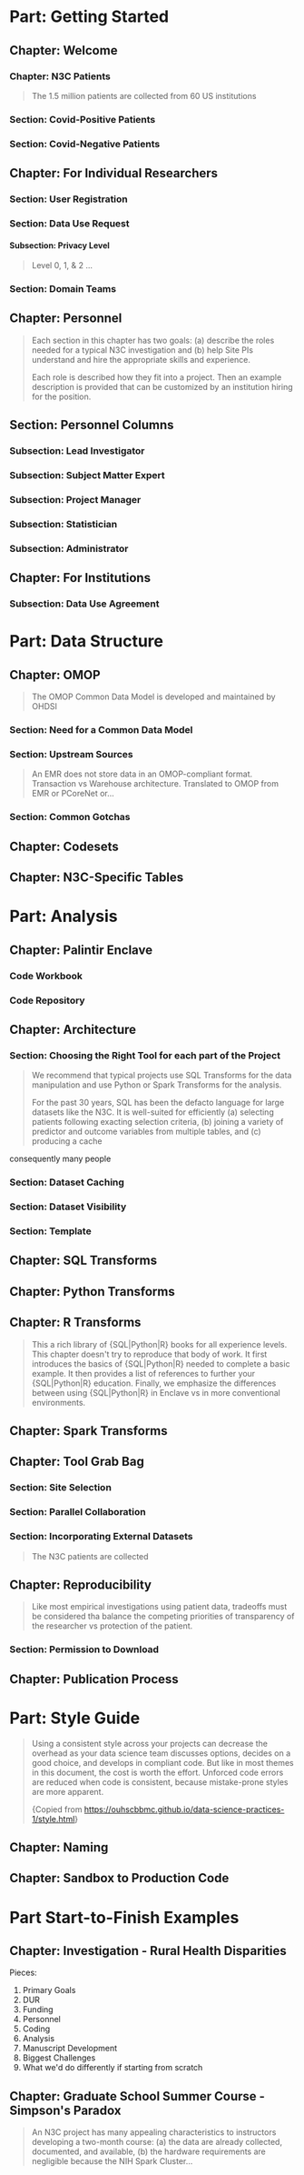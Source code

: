 # Part: Getting Started

## Chapter: Welcome

### Chapter: N3C Patients

> The 1.5 million patients are collected from 60 US institutions

### Section: Covid-Positive Patients

### Section: Covid-Negative Patients

## Chapter: For Individual Researchers

### Section: User Registration

### Section: Data Use Request

#### Subsection: Privacy Level

> Level 0, 1, & 2 ...

### Section: Domain Teams

## Chapter: Personnel

> Each section in this chapter has two goals: (a) describe the roles needed for a typical N3C investigation and (b) help Site PIs understand and hire the appropriate skills and experience.
>
> Each role is described how they fit into a project.  Then an example description is provided that can be customized by an institution hiring for the position.

## Section: Personnel Columns

### Subsection: Lead Investigator

### Subsection: Subject Matter Expert

### Subsection: Project Manager

### Subsection: Statistician

### Subsection: Administrator

## Chapter: For Institutions

### Subsection: Data Use Agreement

# Part: Data Structure

## Chapter: OMOP

> The OMOP Common Data Model is developed and maintained by OHDSI

### Section: Need for a Common Data Model

### Section: Upstream Sources

> An EMR does not store data in an OMOP-compliant format.  Transaction vs Warehouse architecture.  Translated to OMOP from EMR or PCoreNet or...

### Section: Common Gotchas

## Chapter: Codesets

## Chapter: N3C-Specific Tables

# Part: Analysis

## Chapter: Palintir Enclave

### Code Workbook

### Code Repository

## Chapter: Architecture

### Section: Choosing the Right Tool for each part of the Project

> We recommend that typical projects use SQL Transforms for the data manipulation and use Python or Spark Transforms for the analysis.  
>
>For the past 30 years, SQL has been the defacto language for large datasets like the N3C. It is well-suited for efficiently (a) selecting patients following exacting selection criteria, (b) joining a variety of predictor and outcome variables from multiple tables, and (c) producing a cache

consequently many people

### Section: Dataset Caching

### Section: Dataset Visibility

### Section: Template

## Chapter: SQL Transforms

## Chapter: Python Transforms

## Chapter: R Transforms

> This a rich library of {SQL|Python|R} books for all experience levels.  This chapter doesn't try to reproduce that body of work.  It first introduces the basics of {SQL|Python|R} needed to complete a basic example.  It then provides a list of references to further your {SQL|Python|R} education.  Finally, we emphasize the differences between using {SQL|Python|R} in Enclave vs in more conventional environments.

## Chapter: Spark Transforms

## Chapter: Tool Grab Bag

### Section: Site Selection

### Section: Parallel Collaboration

### Section: Incorporating External Datasets

> The N3C patients are collected

## Chapter: Reproducibility

> Like most empirical investigations using patient data, tradeoffs must be considered tha balance the competing priorities of transparency of the researcher vs protection of the patient.

### Section: Permission to Download

## Chapter: Publication Process

# Part: Style Guide

> Using a consistent style across your projects can decrease the overhead as your data science team discusses options, decides on a good choice, and develops in compliant code. But like in most themes in this document, the cost is worth the effort. Unforced code errors are reduced when code is consistent, because mistake-prone styles are more apparent.
>
> {Copied from <https://ouhscbbmc.github.io/data-science-practices-1/style.html>}

## Chapter: Naming

## Chapter: Sandbox to Production Code

# Part Start-to-Finish Examples

## Chapter: Investigation - Rural Health Disparities

Pieces:

1. Primary Goals
2. DUR
3. Funding
4. Personnel
5. Coding
6. Analysis
7. Manuscript Development
8. Biggest Challenges
9. What we'd do differently if starting from scratch

## Chapter: Graduate School Summer Course - Simpson's Paradox

> An N3C project has many appealing characteristics to instructors developing a two-month course: (a) the data are already collected, documented, and available, (b) the hardware requirements are negligible because the NIH Spark Cluster...

